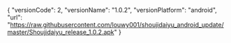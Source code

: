 {
"versionCode": 2,
"versionName": "1.0.2",
"versionPlatform": "android",
"url": "https://raw.githubusercontent.com/louwy001/shoujidaiyu_android_update/master/Shoujidaiyu_release_1.0.2.apk"
}